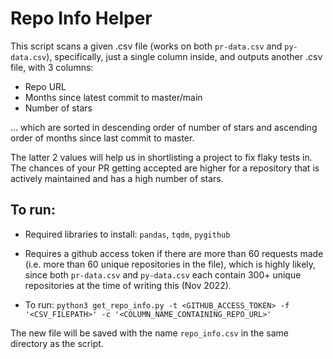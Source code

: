 # Repo Info Helper

This script scans a given .csv file (works on both `pr-data.csv` and `py-data.csv`), specifically, just a single column inside, and outputs another .csv file, with 3 columns:

* Repo URL
* Months since latest commit to master/main
* Number of stars

... which are sorted in descending order of number of stars and ascending order of months since last commit to master.

The latter 2 values will help us in shortlisting a project to fix flaky tests in. The chances of your PR getting accepted are higher for a repository that is actively maintained and has a high number of stars.

## To run:

* Required libraries to install: `pandas`, `tqdm`, `pygithub`

* Requires a github access token if there are more than 60 requests made (i.e. more than 60 unique repositories in the file), which is highly likely, since both `pr-data.csv` and `py-data.csv` each contain 300+ unique repositories at the time of writing this (Nov 2022).

* To run: `python3 get_repo_info.py -t <GITHUB_ACCESS_TOKEN> -f '<CSV_FILEPATH>' -c '<COLUMN_NAME_CONTAINING_REPO_URL>'`

The new file will be saved with the name `repo_info.csv` in the same directory as the script.